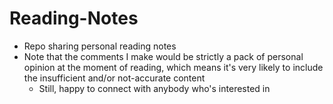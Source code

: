 # Reading-Notes
- Repo sharing personal reading notes
- Note that the comments I make would be strictly a pack of  personal opinion at the moment of reading, which means it's very likely to include the insufficient and/or not-accurate content
  - Still, happy to connect with anybody who's interested in
